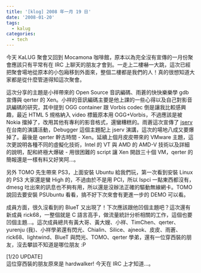 ```yaml
---
title: '[klog] 2008 年一月 19 日'
date: '2008-01-20'
tags:
  - kalug
categories:
  - tech
---
```

今天 KaLUG 聚會又回到 Mocamona 咖啡館，原本以為完全沒有宣傳的一月份聚會應該只有平常有在 IRC 上聊天的朋友才會到。一走上二樓嚇一大跳，這次已經把聚會場地從原本的小包廂移到外面來，整個二樓都是我們的人！真的很想知道大家都是從什麼管道得知這次聚會。  
  
這次分享的主題是小祥帶來的 Open Source 音訊編碼、雨蒼的快快樂樂學 gdb 宣傳與 qerter 的 Xen。小祥的音訊編碼主要是他上課的一些心得以及自己對影音訊編碼的研究，其中提到 OGG container 跟 Vorbis codec 倒是讓我比較感興趣，最近 HTML 5 規格納入 video 標籤原本用 OGG+Vorbis，不過應該是被 Nokia 擋掉了，改用其他有專利的影音格式，還蠻糟糕的。雨蒼這次宣傳了 [jserv](http://blog.linux.org.tw/jserv/) 在台南的演講活動，Debugger 這個主題配上 jserv 演講，這次的場地八成又要爆掉了。最後是 qerter 幹古時間 - Xen。延續上個月皮皮帶來的 VMware 主題，這次更說明各種不同的虛擬化技術，Intel 的 VT 與 AMD 的 AMD-V 技術以及詳細的說明，配和終極大爆破 - 用很困難的 script 讓 Xen 開啟三十個 VM，qerter 的簡報還是一樣有料又好笑阿…。  
  
另外 TOMO 先生帶來 PS3，上面安裝 Ubuntu 給我們玩，第一次看到安裝 Linux 的 PS3 大家還是蠻 High 的，不過由於不是用 PCI，所以 lspci 一點東西都沒有，dmesg 吐出來的訊息也不夠有用，所以還是沒辦法正確的驅動無線網卡。TOMO 說回去要安裝 PSUbuntu 看看，搞不好下次來會有更進一步的 DEMO 可以看。  
  
成員方面，很久沒看到的 BlueT 又出現了！下次應該跟他凹個主題吧？這次還有新成員 rick68，一整個就是 C 語言高手，做流量統計分析相關的工作，這個也要凹個主題…。這次成員總共有黃大哥、黃大嫂、小祥、TimChen、qerter、yurenju (我)、小祥學弟還有閃光、Chialin、Silice、ajneok、皮皮、雨蒼、rick68、lightwind、BlueT 與閃光、TOMO、qerter 學弟，還有一位穿西裝的朋友，沒去攀談不知道是哪位朋友 :P  
  
\[1/20 UPDATE\]  
這位穿西裝的朋友原來是 hardwalker! 今天在 IRC 上才知道…。